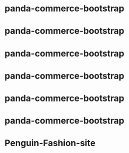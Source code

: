 # panda-commerce-bootstrap
# panda-commerce-bootstrap
# panda-commerce-bootstrap
# panda-commerce-bootstrap
# panda-commerce-bootstrap
# panda-commerce-bootstrap
# Penguin-Fashion-site
